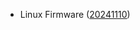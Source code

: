 - Linux Firmware ([20241110](https://git.kernel.org/pub/scm/linux/kernel/git/firmware/linux-firmware.git/tag/?h=20241110))
